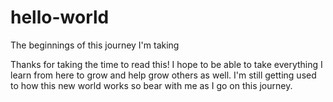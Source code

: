 # hello-world
The beginnings of this journey I'm taking

Thanks for taking the time to read this! I hope to be able to take everything I learn from here to grow and help grow others as well. I'm still getting used to how this new world works so bear with me as I go on this journey. 
